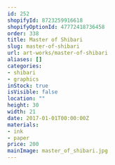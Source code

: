 ```yaml
---
id: 252
shopifyId: 8723259916618
shopifyOptionId: 47772418736458
order: 338
title: Master of Shibari
slug: master-of-shibari
url: art-works/master-of-shibari
aliases: []
categories:
- shibari
- graphics
inStock: true
isVisible: false
location: ""
height: 30
width: 21
date: 2017-01-01T00:00:00Z
materials:
- ink
- paper
price: 200
mainImage: master_of_shibari.jpg
---
```


